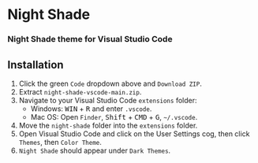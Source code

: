 # Night Shade
### Night Shade theme for Visual Studio Code

## Installation
1. Click the green `Code` dropdown above and `Download ZIP`.
2. Extract `night-shade-vscode-main.zip`.
3. Navigate to your Visual Studio Code `extensions` folder:
    - Windows: <kbd>WIN</kbd> + <kbd>R</kbd> and enter `.vscode`.
    - Mac OS: Open `Finder`, <kbd>Shift</kbd> + <kbd>CMD</kbd> + <kbd>G</kbd>, `~/.vscode`.
4. Move the `night-shade` folder into the `extensions` folder.
5. Open Visual Studio Code and click on the User Settings cog, then click `Themes`, then `Color Theme`.
6. `Night Shade` should appear under `Dark Themes`.